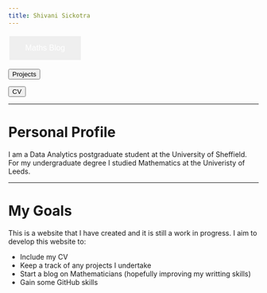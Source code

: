 ```yaml
---
title: Shivani Sickotra
---
```


<form action="https://sickotra.github.io/maths">
    <input type="submit" style = "border: none;
  color: white;
  padding: 15px 32px;
  text-align: center;
  text-decoration: none;
  display: inline-block;
  font-size: 16px;
  margin: 4px 2px;
  cursor: pointer;" value="Maths Blog" />
</form>
<form action="https://sickotra.github.io/projects">
    <input type="submit" value="Projects" />
</form>
<form action="https://sickotra.github.io/cv">
    <input type="submit" value="CV" />
</form>

-----------------------------------------------------------------

# Personal Profile 
I am a Data Analytics postgraduate student at the University of Sheffield. For my undergraduate degree I studied Mathematics at the Univeristy of Leeds.

-----------------------------------------------------------------

# My Goals 
This is a website that I have created and it is still a work in progress.
I aim to develop this website to:

* Include my CV
* Keep a track of any projects I undertake
* Start a blog on Mathematicians (hopefully improving my writting skills)
* Gain some GitHub skills



